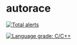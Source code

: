 # autorace

[![Total alerts](https://img.shields.io/lgtm/alerts/g/ker2x/autorace.svg?logo=lgtm&logoWidth=18)](https://lgtm.com/projects/g/ker2x/autorace/alerts/)

[![Language grade: C/C++](https://img.shields.io/lgtm/grade/cpp/g/ker2x/autorace.svg?logo=lgtm&logoWidth=18)](https://lgtm.com/projects/g/ker2x/autorace/context:cpp)